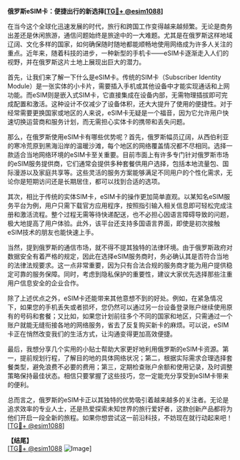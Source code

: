 **俄罗斯eSIM卡：便捷出行的新选择[[TG💪+ @esim1088](https://t.me/s/esim1088)]**

在当今这个全球化迅速发展的时代，旅行和跨国工作变得越来越频繁。无论是商务出差还是休闲旅游，通信问题始终是旅途中的一大难题。尤其是在俄罗斯这样地域辽阔、文化多样的国家，如何确保随时随地都能顺畅地使用网络成为许多人关注的重点。近年来，随着科技的进步，一种新型的手机卡——eSIM卡逐渐走入人们的视野，并在俄罗斯这片土地上展现出巨大的潜力。

首先，让我们来了解一下什么是eSIM卡。传统的SIM卡（Subscriber Identity Module）是一张实体的小卡片，需要插入手机或其他设备中才能实现通话和上网功能。而eSIM则是嵌入式SIM卡，它直接集成在设备内部，无需物理插拔即可完成配置和激活。这种设计不仅减少了设备体积，还大大提升了使用的便捷性。对于经常需要更换国家或地区的人来说，eSIM卡无疑是一个福音，因为它允许用户快速切换运营商和服务计划，而无需担心实体卡的携带和丢失问题。

那么，在俄罗斯使用eSIM卡有哪些优势呢？首先，俄罗斯幅员辽阔，从西伯利亚的寒冷荒原到黑海沿岸的温暖沙滩，每个地区的网络覆盖情况都不尽相同。选择一款适合当地网络环境的eSIM卡至关重要。目前市面上有许多专门针对俄罗斯市场的eSIM服务提供商，它们通常会提供多种套餐供用户选择，包括本地流量包、国际漫游以及家庭共享等。这些灵活的服务方案能够满足不同用户的个性化需求，无论你是短期访问还是长期居住，都可以找到合适的选项。

其次，相比于传统的实体SIM卡，eSIM卡的操作更加简单直观。以某知名eSIM服务平台为例，用户只需下载官方应用程序，按照指引输入相关信息即可轻松完成注册和激活流程。整个过程无需等待快递配送，也不必担心因语言障碍导致的问题，极大地提高了用户体验。此外，该平台还支持多国语言界面，即使是初次接触eSIM技术的朋友也能快速上手。

当然，提到俄罗斯的通信市场，就不得不提其独特的法律环境。由于俄罗斯政府对数据安全有着严格的规定，因此在选择eSIM服务商时，务必确认其是否符合当地的法律法规要求。这一点非常重要，因为只有合法合规的服务商才能为用户提供稳定可靠的服务保障。同时，考虑到隐私保护的重要性，建议大家优先选择那些注重用户信息安全的企业合作。

除了上述优点之外，eSIM卡还能带来其他意想不到的好处。例如，在紧急情况下，如果您的手机丢失或者损坏，您仍然可以通过另一台设备登录账户继续使用原有的号码和套餐；又比如，如果您计划前往多个不同的国家和地区，只需通过一个账户就能无缝衔接各地的网络服务，省去了反复购买新卡的麻烦。可以说，eSIM卡正在悄然改变我们的生活方式，让沟通变得更加高效便捷。

最后，我想分享几个实用的小贴士帮助大家更好地利用俄罗斯的eSIM卡资源。第一，提前规划行程，了解目的地的具体网络状况；第二，根据实际需求合理选择套餐类型，避免浪费不必要的费用；第三，定期检查账户余额和使用记录，及时调整策略保持最佳状态。相信只要掌握了这些技巧，您一定能充分享受到eSIM卡带来的便利。

总而言之，俄罗斯的eSIM卡正以其独特的优势吸引着越来越多的关注者。无论是追求效率的专业人士，还是热爱探索未知世界的旅行爱好者，这款创新产品都将为他们开启一段全新的旅程。如果你想尝试这一前沿科技，不妨现在就行动起来吧！[[TG💪+ @esim1088](https://t.me/s/esim1088)]

**【结尾】**  
[[TG💪+ @esim1088](https://t.me/s/esim1088) ![Image](https://i.postimg.cc/4NQfJmqS/Snipaste-2025-05-13-00-14-12.png)]